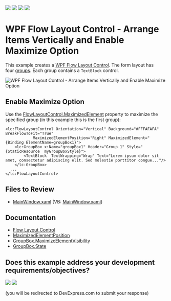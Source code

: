 <!-- default badges list -->
![](https://img.shields.io/endpoint?url=https://codecentral.devexpress.com/api/v1/VersionRange/128654202/24.2.1%2B)
[![](https://img.shields.io/badge/Open_in_DevExpress_Support_Center-FF7200?style=flat-square&logo=DevExpress&logoColor=white)](https://supportcenter.devexpress.com/ticket/details/E2260)
[![](https://img.shields.io/badge/📖_How_to_use_DevExpress_Examples-e9f6fc?style=flat-square)](https://docs.devexpress.com/GeneralInformation/403183)
[![](https://img.shields.io/badge/💬_Leave_Feedback-feecdd?style=flat-square)](#does-this-example-address-your-development-requirementsobjectives)
<!-- default badges end -->

# WPF Flow Layout Control - Arrange Items Vertically and Enable Maximize Option 

This example creates a [WPF Flow Layout Control](https://docs.devexpress.com/WPF/8148/controls-and-libraries/layout-management/tile-and-layout/flow-layout-control). The form layout has four [groups](https://docs.devexpress.com/WPF/DevExpress.Xpf.LayoutControl.GroupBox). Each group contains a `TextBlock` control.

![WPF Flow Layout Control - Arrange Items Vertically and Enable Maximize Option ](https://raw.githubusercontent.com/DevExpress-Examples/how-to-display-items-in-flowlayoutcontrol-and-enable-maximization-feature-e2260/22.2.2%2B/i/wpf-flow-layout-control-devexpress.png)

## Enable Maximize Option

Use the [FlowLayoutControl.MaximizedElement](https://docs.devexpress.com/WPF/DevExpress.Xpf.LayoutControl.FlowLayoutControl.MaximizedElement) property to maximize the specified group (in this example this is the first group):

```xaml
<lc:FlowLayoutControl Orientation="Vertical" Background="#FFFAFAFA" BreakFlowToFit="True" 
			MaximizedElementPosition="Right" MaximizedElement="{Binding ElementName=groupBox1}">
    <lc:GroupBox x:Name="groupBox1" Header="Group 1" Style="{StaticResource  myGroupBoxStyle}">
        <TextBlock  TextWrapping="Wrap" Text="Lorem ipsum dolor sit amet, consectetur adipiscing elit. Sed molestie porttitor congue..."/>
    </lc:GroupBox>
  ...
</lc:FlowLayoutControl>
```


## Files to Review

* [MainWindow.xaml](./CS/FlowLayoutControl_GroupBox/MainWindow.xaml) (VB: [MainWindow.xaml](./VB/FlowLayoutControl_GroupBox/MainWindow.xaml))


## Documentation

* [Flow Layout Control](https://docs.devexpress.com/WPF/8148/controls-and-libraries/layout-management/tile-and-layout/flow-layout-control)
* [MaximizedElementPosition](https://docs.devexpress.com/WPF/DevExpress.Xpf.LayoutControl.FlowLayoutControl.MaximizedElementPosition)
* [GroupBox.MaximizeElementVisibility](https://docs.devexpress.com/WPF/DevExpress.Xpf.LayoutControl.GroupBox.MaximizeElementVisibility)
* [GroupBox.State](https://docs.devexpress.com/WPF/DevExpress.Xpf.LayoutControl.GroupBox.State)
<!-- feedback -->
## Does this example address your development requirements/objectives?

[<img src="https://www.devexpress.com/support/examples/i/yes-button.svg"/>](https://www.devexpress.com/support/examples/survey.xml?utm_source=github&utm_campaign=wpf-flow-layout-with-maximize-option&~~~was_helpful=yes) [<img src="https://www.devexpress.com/support/examples/i/no-button.svg"/>](https://www.devexpress.com/support/examples/survey.xml?utm_source=github&utm_campaign=wpf-flow-layout-with-maximize-option&~~~was_helpful=no)

(you will be redirected to DevExpress.com to submit your response)
<!-- feedback end -->
